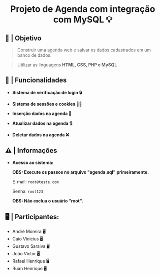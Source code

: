 <h1 align='center'">Projeto de Agenda com integração com MySQL 💡</h1>

## 📔 | Objetivo


> Construir uma agenda web e salvar os dados cadastrados em um banco de dados.

> Utilizar as linguagens <b>HTML, CSS, PHP e MySQL</b>

## 📀 | Funcionalidades

- <b>Sistema de verificação de login 🔒</b>

- <b>Sistema de sessões e cookies 🧑‍💻</b> 

- <b>Inserção dados na agenda 📑</b> 

- <b>Atualizar dados na agenda 🔃</b> 

- <b>Deletar dados na agenda ❌</b> 

## ⚠️ | Informações 

-   <b>Acesso ao sistema:</b>

    <b>OBS: Execute os passos no arquivo "agenda.sql" primeiramente.</b>

    E-mail: ```root@teste.com```
    
    Senha: ```root123```

    <b>OBS: Não exclua o usuário "root".</b>

## 🖥️ | Participantes:

-   André Moreira 🖥
-   Caio Vinicius 🖥
-   Gustavo Saraiva 🖥
-   João Victor 🖥
-   Rafael Henrique 🖥
-   Ruan Henrique 🖥
